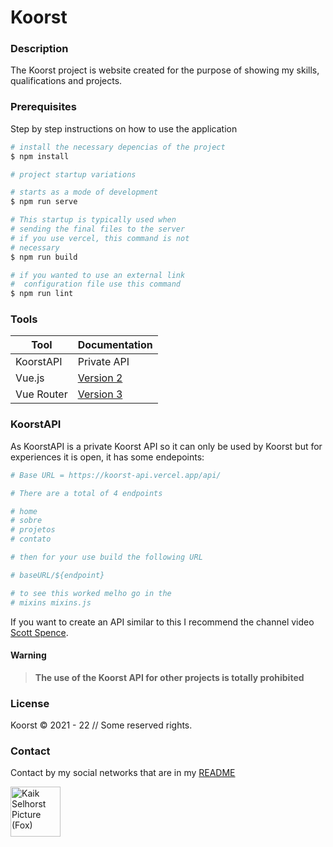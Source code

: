 # Koorst

### Description

The Koorst project is website created for the purpose of showing my skills, qualifications and projects.

### Prerequisites

Step by step instructions on how to use the application

```bash
# install the necessary depencias of the project
$ npm install

# project startup variations

# starts as a mode of development
$ npm run serve

# This startup is typically used when
# sending the final files to the server
# if you use vercel, this command is not
# necessary
$ npm run build

# if you wanted to use an external link
#  configuration file use this command
$ npm run lint

```

### Tools

| Tool       | Documentation                             |
| ---------- | ----------------------------------------- |
| KoorstAPI  | Private API                               |
| Vue.js     | [Version 2](https://v2.vuejs.org/)        |
| Vue Router | [Version 3](https://v3.router.vuejs.org/) |

### KoorstAPI

As KoorstAPI is a private Koorst API so it can only be used by Koorst but for experiences it is open, it has some endepoints:

```bash
# Base URL = https://koorst-api.vercel.app/api/

# There are a total of 4 endpoints

# home
# sobre
# projetos
# contato

# then for your use build the following URL

# baseURL/${endpoint}

# to see this worked melho go in the
# mixins mixins.js

```

If you want to create an API similar to this I recommend the channel video [Scott Spence](https://www.youtube.com/watch?v=xPLrHMGYpq4).

#### Warning

> **The use of the Koorst API for other projects is totally prohibited**

### License

Koorst © 2021 - 22 // Some reserved rights.

### Contact

Contact by my social networks that are in my [README](https://github.com/KaikSelhorst)

<a href='https://github.com/KaikSelhorst' target='_blank'>
  <img src='https://avatars.githubusercontent.com/u/82120356?v=4'  width=80 alt='Kaik Selhorst Picture (Fox)' title='Kaik Selhorst'/>
</a>
